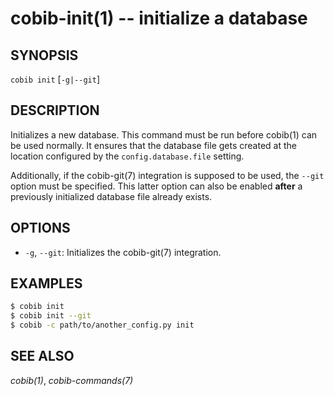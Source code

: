 cobib-init(1) -- initialize a database
======================================

## SYNOPSIS

`cobib init` [`-g|--git`]

## DESCRIPTION

Initializes a new database.
This command must be run before cobib(1) can be used normally.
It ensures that the database file gets created at the location configured by the `config.database.file` setting.

Additionally, if the cobib-git(7) integration is supposed to be used, the `--git` option must be specified.
This latter option can also be enabled **after** a previously initialized database file already exists.

## OPTIONS

  * `-g`, `--git`:
    Initializes the cobib-git(7) integration.

## EXAMPLES

```bash
$ cobib init
$ cobib init --git
$ cobib -c path/to/another_config.py init
```

## SEE ALSO

*cobib(1)*, *cobib-commands(7)*

[//]: # ( vim: set ft=markdown tw=0: )
